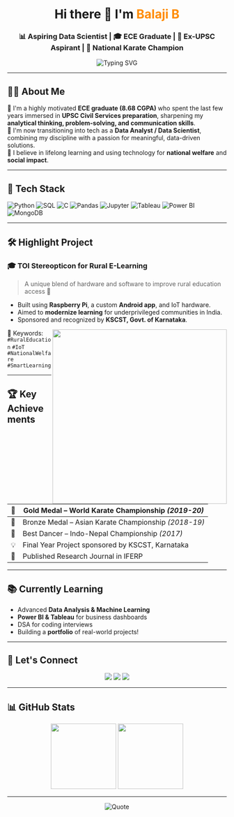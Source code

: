 <!-- HEADER SECTION -->
<h1 align="center">Hi there 👋 I'm <span style="color:#FF8C00;">Balaji B</span></h1>
<h3 align="center">📊 Aspiring Data Scientist | 🎓 ECE Graduate | 🧠 Ex-UPSC Aspirant | 🥋 National Karate Champion</h3>

<p align="center">
  <img src="https://readme-typing-svg.demolab.com?font=Fira+Code&size=20&pause=1000&center=true&vCenter=true&color=3AB1D5&width=435&lines=Creative+Thinker;Data+Science+Enthusiast;Python+%7C+SQL+%7C+Tableau;Seeking+Tech+Opportunities+Globally" alt="Typing SVG" />
</p>

---

<!-- INTRODUCTION -->
## 🙋‍♂️ About Me  
🔹 I'm a highly motivated **ECE graduate (8.68 CGPA)** who spent the last few years immersed in **UPSC Civil Services preparation**, sharpening my **analytical thinking, problem-solving, and communication skills**.  
🔹 I'm now transitioning into tech as a **Data Analyst / Data Scientist**, combining my discipline with a passion for meaningful, data-driven solutions.  
🔹 I believe in lifelong learning and using technology for **national welfare** and **social impact**.  

---

<!-- TECH STACK -->
## 🧰 Tech Stack

![Python](https://img.shields.io/badge/-Python-3776AB?style=for-the-badge&logo=python&logoColor=white)
![SQL](https://img.shields.io/badge/-SQL-4479A1?style=for-the-badge&logo=mysql&logoColor=white)
![C](https://img.shields.io/badge/-C-00599C?style=for-the-badge&logo=c&logoColor=white)
![Pandas](https://img.shields.io/badge/-Pandas-150458?style=for-the-badge&logo=pandas)
![Jupyter](https://img.shields.io/badge/-Jupyter-F37626?style=for-the-badge&logo=jupyter&logoColor=white)
![Tableau](https://img.shields.io/badge/-Tableau-E97627?style=for-the-badge&logo=tableau&logoColor=white)
![Power BI](https://img.shields.io/badge/-PowerBI-F2C811?style=for-the-badge&logo=powerbi&logoColor=black)
![MongoDB](https://img.shields.io/badge/-MongoDB-47A248?style=for-the-badge&logo=mongodb&logoColor=white)

---

<!-- PROJECT -->
## 🛠 Highlight Project  
### 🎓 TOI Stereopticon for Rural E-Learning  
> A unique blend of hardware and software to improve rural education access 🚀  
- Built using **Raspberry Pi**, a custom **Android app**, and IoT hardware.  
- Aimed to **modernize learning** for underprivileged communities in India.  
- Sponsored and recognized by **KSCST, Govt. of Karnataka**.

<img src="https://media.giphy.com/media/xT0xezQGU5xCDJuCPe/giphy.gif" width="400" align="right">

📌 Keywords: `#RuralEducation` `#IoT` `#NationalWelfare` `#SmartLearning`

---

<!-- ACHIEVEMENTS -->
## 🏆 Key Achievements  

| 🥇 | **Gold Medal** – World Karate Championship *(2019-20)* |
|----|--------------------------------------------------------|
| 🥉 | Bronze Medal – Asian Karate Championship *(2018-19)*   |
| 🕺 | Best Dancer – Indo-Nepal Championship *(2017)*         |
| 💡 | Final Year Project sponsored by KSCST, Karnataka       |
| 🧾 | Published Research Journal in IFERP                     |

---

<!-- CURRENTLY LEARNING -->
## 📚 Currently Learning
- Advanced **Data Analysis & Machine Learning**
- **Power BI & Tableau** for business dashboards
- DSA for coding interviews
- Building a **portfolio** of real-world projects!

---

<!-- CONNECT -->
## 🤝 Let's Connect

<p align="center">
  <a href="mailto:balaji008ece.rymec@gmail.com"><img src="https://img.shields.io/badge/Email-D14836?style=for-the-badge&logo=gmail&logoColor=white"></a>
  <a href="https://github.com/YOUR_USERNAME"><img src="https://img.shields.io/badge/GitHub-100000?style=for-the-badge&logo=github&logoColor=white"></a>
  <a href="https://www.linkedin.com/in/balaji-b-0646861b0"><img src="https://img.shields.io/badge/LinkedIn-0A66C2?style=for-the-badge&logo=linkedin&logoColor=white"></a>
</p>

---

<!-- GITHUB STATS -->
## 📊 GitHub Stats

<p align="center">
  <img src="https://github-readme-stats.vercel.app/api?username=YOUR_USERNAME&show_icons=true&theme=github_dark&count_private=true" height="150">
  <img src="https://github-readme-streak-stats.herokuapp.com/?user=YOUR_USERNAME&theme=github-dark-blue&hide_border=false" height="150">
</p>

---

<!-- FOOTER -->
<p align="center">
  <img src="https://quotes-github-readme.vercel.app/api?type=horizontal&theme=radical" alt="Quote">
</p>

